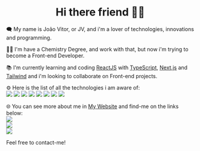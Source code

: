 <h1 align='center'> Hi there friend 👋😄</h1>

🗨 My name is João Vitor, or JV, and i'm a lover of technologies, innovations and programming.

👨‍💻 I'm have a Chemistry Degree, and work with that, but now i'm trying to become a Front-end Developer.

📚 I'm currently learning and coding [ReactJS](https://reactjs.org/) with [TypeScript](https://www.typescriptlang.org/), [Next.js](https://nextjs.org/) and [Tailwind](https://tailwindcss.com/) and i'm looking to collaborate on Front-end projects.

⚙ Here is the list of all the technologies i am aware of:</br>
<img src="https://img.shields.io/badge/HTML5-E34F26?style=for-the-badge&logo=html5&logoColor=white"/>
<img src="https://img.shields.io/badge/CSS3-1572B6?style=for-the-badge&logo=css3&logoColor=white"/>
<img src="https://img.shields.io/badge/Sass-CC6699?style=for-the-badge&logo=sass&logoColor=white"/>
<img src="https://img.shields.io/badge/JavaScript-323330?style=for-the-badge&logo=javascript&logoColor=F7DF1E"/>
<img src="https://img.shields.io/badge/React-20232A?style=for-the-badge&logo=react&logoColor=61DAFB"/>
<img src="https://img.shields.io/badge/TypeScript-007ACC?style=for-the-badge&logo=typescript&logoColor=white"/>
<img src="https://img.shields.io/badge/next.js-000000?style=for-the-badge&logo=nextdotjs&logoColor=white"/>
<img src="https://img.shields.io/badge/Tailwind_CSS-38B2AC?style=for-the-badge&logo=tailwind-css&logoColor=white"/>

🌐 You can see more about me in [My Website](https://jvphoenixportfolio.netlify.app/) and find-me on the links below:
<br/><a href="https://www.linkedin.com/in/jvbo/" target="_blank"><img src="https://img.shields.io/badge/LinkedIn-0077B5?style=for-the-badge&logo=linkedin&logoColor=white" /></a>
<br/><a href="https://discordapp.com/users/337024544617267210" target="_blank"><img src="https://img.shields.io/badge/Discord-7289DA?style=for-the-badge&logo=discord&logoColor=white" /></a>
<br/><a href="mailto:jvitorcocal07@gmail.com" target="_blank"><img src="https://img.shields.io/badge/Gmail-D14836?style=for-the-badge&logo=gmail&logoColor=white" /></a>

Feel free to contact-me!

